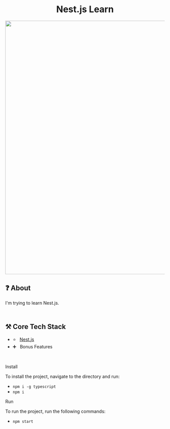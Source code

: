 <h1 align="center">
   Nest.js Learn
</h1>

<p align="center">
  <img src="https://github.com/ozkannbuyuk/nestjs-learn/assets/111967202/ed3416a9-f465-40d4-bf44-b54b96bbff7c" width="800" />
</p>

<h2>
❓ About
</h2>

I'm trying to learn Nest.js.

<h2>
<br />
⚒️ Core Tech Stack
</h2>

- ⭐️ &nbsp; [Nest.js](https://nestjs.com)
- ➕ &nbsp; Bonus Features

<br />

Install

To install the project, navigate to the directory and run:

- `npm i -g typescript`
- `npm i`

Run

To run the project, run the following commands:

- `npm start`
